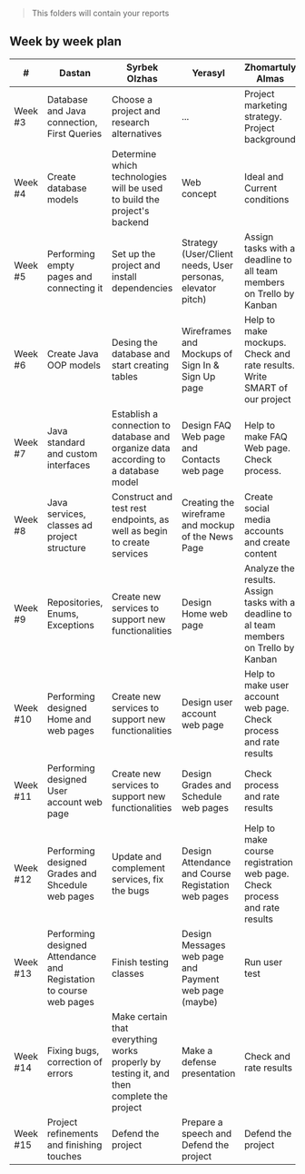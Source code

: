 > This folders will contain your reports
## Week by week plan
|#|Dastan|Syrbek Olzhas|Yerasyl|Zhomartuly Almas|Bimende Yeleukenov|
|---|---|---|---|---|---|
|Week #3|Database and Java connection, First Queries|Choose a project and research alternatives|...|Project marketing strategy. Project background|Database and Java connection, First Queries|
|Week #4|Create database models|Determine which technologies will be used to build the project's backend|Web concept|Ideal and Current conditions||
|Week #5|Performing empty pages and connecting it |Set up the project and install dependencies|Strategy (User/Client needs, User personas, elevator pitch)|Assign tasks with a deadline to all team members on Trello by Kanban|
|Week #6|Create Java OOP models|Desing the database and start creating tables|Wireframes and Mockups of Sign In & Sign Up page|Help to make mockups. Check and rate results. Write SMART of our project||
|Week #7|Java standard and custom interfaces|Establish a connection to database and organize data according to a database model|Design FAQ Web page and Contacts web page|Help to make FAQ Web page. Check process.|
|Week #8|Java services, classes ad project structure|Construct and test rest endpoints, as well as begin to create services|Creating the wireframe and mockup of the News Page|Create social media accounts and create content|
|Week #9|Repositories, Enums, Exceptions|Create new services to support new functionalities|Design Home web page|Analyze the results. Assign tasks with a deadline to al team members on Trello by Kanban||
|Week #10|Performing designed Home and web pages|Create new services to support new functionalities|Design user account web page|Help to make user account web page. Check process and rate results||
|Week #11|Performing designed User account web page|Create new services to support new functionalities|Design Grades and Schedule web pages|Check process and rate results|
|Week #12|Performing designed Grades and Shcedule web pages|Update and complement services, fix the bugs|Design Attendance and Course Registation web pages|Help to make course registration web page. Check process and rate results|
|Week #13|Performing designed Attendance and Registation to course web pages|Finish testing classes|Design Messages web page and Payment web page (maybe)|Run user test||
|Week #14|Fixing bugs, correction of errors|Make certain that everything works properly by testing it, and then complete the project|Make a defense presentation|Check and rate results||
|Week #15|Project refinements and finishing touches|Defend the project|Prepare a speech and Defend the project|Defend the project|


